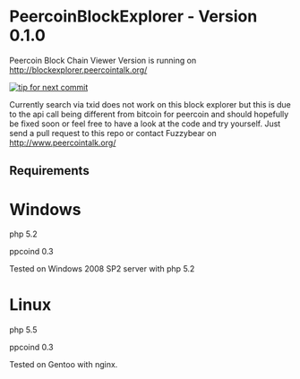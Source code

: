 PeercoinBlockExplorer - Version 0.1.0
=====================================

Peercoin Block Chain Viewer
Version is running on http://blockexplorer.peercointalk.org/

[![tip for next commit](http://peer4commit.com/projects/4.svg)](http://peer4commit.com/projects/4)

Currently search via txid does not work on this block explorer but this is due to the api call being different from bitcoin for peercoin and should hopefully be fixed soon or feel free to have a look at the code and try yourself. Just send a pull request to this repo or contact Fuzzybear on http://www.peercointalk.org/


Requirements
------------

Windows
=======
php 5.2

ppcoind 0.3

Tested on Windows 2008 SP2 server with php 5.2


Linux
=====

php 5.5

ppcoind 0.3

Tested on Gentoo with nginx.
